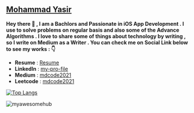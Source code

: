 ## [Mohammad Yasir](https://www.linkedin.com/in/my-pro-file/)

**Hey there 👋 , I am a Bachlors and Passionate in iOS App Development . I use to solve problems on regular basis and also some of the Advance Algorithms . I love to share some of things about technology by writing , so I write on Medium as a Writer . You can check me on Social Link below to see my works : 👇**

- **Resume** : [Resume](https://drive.google.com/file/d/15Lwmu1eQNFYy5la1xahXyyvDCuG3U7fk/view?usp=sharing)
- **LinkedIn** : [my-pro-file](https://www.linkedin.com/in/my-pro-file/) 
- **Medium**   : [mdcode2021](https://mdcode2021.medium.com/)
- **Leetcode** : [mdcode2021](https://leetcode.com/mdcode2021/)

[![Top Langs](https://github-readme-stats.vercel.app/api/top-langs/?username=myawesomehub&layout=compact)](https://github.com/anuraghazra/github-readme-stats)


<p align="left"> <img src="https://komarev.com/ghpvc/?username=myawesomehub&label=Profile%20views&color=0e75b6&style=flat" alt="myawesomehub" /> </p>
